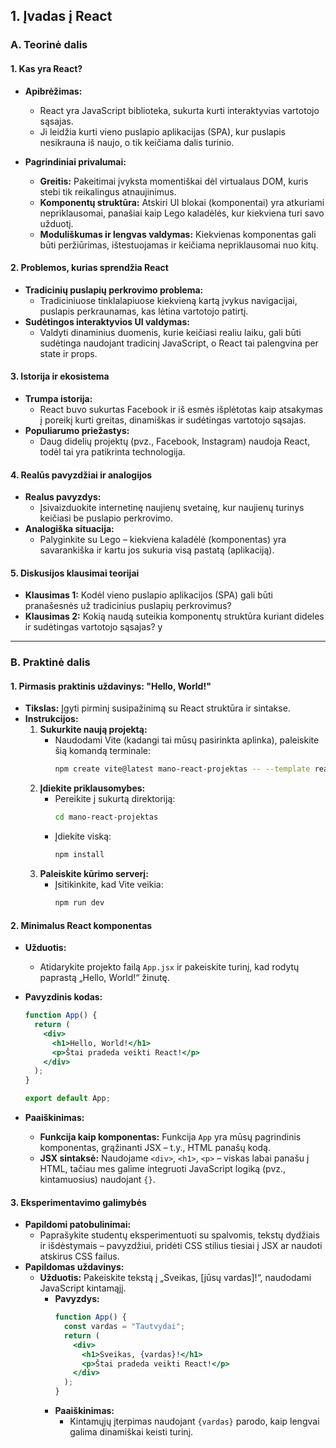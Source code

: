 ## 1. Įvadas į React

### A. Teorinė dalis

#### 1. Kas yra React?  
- **Apibrėžimas:**  
  - React yra JavaScript biblioteka, sukurta kurti interaktyvias vartotojo sąsajas.  
  - Ji leidžia kurti vieno puslapio aplikacijas (SPA), kur puslapis nesikrauna iš naujo, o tik keičiama dalis turinio.
  
- **Pagrindiniai privalumai:**  
  - **Greitis:** Pakeitimai įvyksta momentiškai dėl virtualaus DOM, kuris stebi tik reikalingus atnaujinimus.  
  - **Komponentų struktūra:** Atskiri UI blokai (komponentai) yra atkuriami nepriklausomai, panašiai kaip Lego kaladėlės, kur kiekviena turi savo užduotį.  
  - **Moduliškumas ir lengvas valdymas:** Kiekvienas komponentas gali būti peržiūrimas, ištestuojamas ir keičiama nepriklausomai nuo kitų.

#### 2. Problemos, kurias sprendžia React  
- **Tradicinių puslapių perkrovimo problema:**  
  - Tradiciniuose tinklalapiuose kiekvieną kartą įvykus navigacijai, puslapis perkraunamas, kas lėtina vartotojo patirtį.  
- **Sudėtingos interaktyvios UI valdymas:**  
  - Valdyti dinaminius duomenis, kurie keičiasi realiu laiku, gali būti sudėtinga naudojant tradicinį JavaScript, o React tai palengvina per state ir props.

#### 3. Istorija ir ekosistema  
- **Trumpa istorija:**  
  - React buvo sukurtas Facebook ir iš esmės išplėtotas kaip atsakymas į poreikį kurti greitas, dinamiškas ir sudėtingas vartotojo sąsajas.  
- **Populiarumo priežastys:**  
  - Daug didelių projektų (pvz., Facebook, Instagram) naudoja React, todėl tai yra patikrinta technologija.
  
#### 4. Realūs pavyzdžiai ir analogijos  
- **Realus pavyzdys:**  
  - Įsivaizduokite internetinę naujienų svetainę, kur naujienų turinys keičiasi be puslapio perkrovimo.  
- **Analogiška situacija:**  
  - Palyginkite su Lego – kiekviena kaladėlė (komponentas) yra savarankiška ir kartu jos sukuria visą pastatą (aplikaciją).

#### 5. Diskusijos klausimai teorijai  
- **Klausimas 1:** Kodėl vieno puslapio aplikacijos (SPA) gali būti pranašesnės už tradicinius puslapių perkrovimus?  
- **Klausimas 2:** Kokią naudą suteikia komponentų struktūra kuriant dideles ir sudėtingas vartotojo sąsajas?  y

---

### B. Praktinė dalis

#### 1. Pirmasis praktinis uždavinys: "Hello, World!"  
- **Tikslas:** Įgyti pirminį susipažinimą su React struktūra ir sintakse.
- **Instrukcijos:**  
  1. **Sukurkite naują projektą:**  
     - Naudodami Vite (kadangi tai mūsų pasirinkta aplinka), paleiskite šią komandą terminale:  
       ```bash
       npm create vite@latest mano-react-projektas -- --template react
       ```
  2. **Įdiekite priklausomybes:**  
     - Pereikite į sukurtą direktoriją:  
       ```bash
       cd mano-react-projektas
       ```  
     - Įdiekite viską:  
       ```bash
       npm install
       ```
  3. **Paleiskite kūrimo serverį:**  
     - Įsitikinkite, kad Vite veikia:  
       ```bash
       npm run dev
       ```
  
#### 2. Minimalus React komponentas  
- **Užduotis:**  
  - Atidarykite projekto failą `App.jsx` ir pakeiskite turinį, kad rodytų paprastą „Hello, World!“ žinutę.
  
- **Pavyzdinis kodas:**
  ```jsx
  function App() {
    return (
      <div>
        <h1>Hello, World!</h1>
        <p>Štai pradeda veikti React!</p>
      </div>
    );
  }

  export default App;
  ```
  
- **Paaiškinimas:**  
  - **Funkcija kaip komponentas:** Funkcija `App` yra mūsų pagrindinis komponentas, grąžinanti JSX – t.y., HTML panašų kodą.  
  - **JSX sintaksė:** Naudojame `<div>`, `<h1>`, `<p>` – viskas labai panašu į HTML, tačiau mes galime integruoti JavaScript logiką (pvz., kintamuosius) naudojant `{}`.

#### 3. Eksperimentavimo galimybės  
- **Papildomi patobulinimai:**  
  - Paprašykite studentų eksperimentuoti su spalvomis, tekstų dydžiais ir išdėstymais – pavyzdžiui, pridėti CSS stilius tiesiai į JSX ar naudoti atskirus CSS failus.
- **Papildomas uždavinys:**  
  - **Užduotis:** Pakeiskite tekstą į „Sveikas, [jūsų vardas]!“, naudodami JavaScript kintamąjį.  
    - **Pavyzdys:**
      ```jsx
      function App() {
        const vardas = "Tautvydai";
        return (
          <div>
            <h1>Sveikas, {vardas}!</h1>
            <p>Štai pradeda veikti React!</p>
          </div>
        );
      }
      ```
    - **Paaiškinimas:**  
      - Kintamųjų įterpimas naudojant `{vardas}` parodo, kaip lengvai galima dinamiškai keisti turinį.